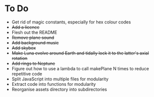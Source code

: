 # To Do

* Get rid of magic constants, especially for hex colour codes
* ~~Add a licence~~
* Flesh out the README
* ~~Remove plane sound~~
* ~~Add background music~~
* ~~Add skybox~~
* ~~Make Luna evolve around Earth and tidally lock it to the latter's axial rotation~~
* ~~Add rings to Neptune~~
* Figure out how to use a lambda to call makePlane N times to reduce repetitive code
* Split JavaScript into multiple files for modularity
* Extract code into functions for modularity
* Reorganise assets directory into subdirectories
